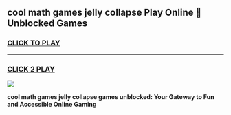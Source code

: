 
## cool math games jelly collapse Play Online 👋 Unblocked Games
<h3>
<a href="https://news.freeplayer.one?title=cool_math_games_jelly_collapse&ref=17CMG">CLICK TO PLAY</a></h3>
<hr>

<h3>
<a href="https://news.freeplayer.one?title=cool_math_games_jelly_collapse&ref=17CMG">CLICK 2 PLAY</a>
  
</h3>

<a href="https://news.freeplayer.one?title=cool_math_games_jelly_collapse&ref=17CMG/"><img src="https://clearcache.store/games.png"></a>


**cool math games jelly collapse games unblocked: Your Gateway to Fun and Accessible Online Gaming**
